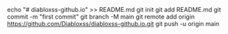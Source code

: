 echo "# diabloxss-github.io" >> README.md
git init
git add README.md
git commit -m "first commit"
git branch -M main
git remote add origin https://github.com/Diabloxss/diabloxss-github.io.git
git push -u origin main
